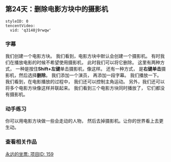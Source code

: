 ## 第24天：删除电影方块中的摄影机
 

```@TencentVideo
styleID: 0
tencentVideo:
  vid: 'q3148j9rwqw'

```
 
 

### 字幕

我们创建一个电影方块。
我们看到，电影方块中默认会创建一个摄影机。
有时我们在播放电影的时候不希望使用摄影机，
此时我们可以将它删除。
这里有两种方式，
一种是按住**Shift+左键**单击摄影机，像这样。
还有一种方式，
是**右键单击**摄影机，然后选择**删除**。
我们添加一个演员，
再添加一段字幕。
我们播放一下。
我们看到，在电影播放的过程中，
我们还可以控制主角运动。
另外，我们还可以将多个电影方块像这样并联起来。
我们看到三个电影方块同时播放了，
它们都没有摄影机。

### 动手练习
你可以用电影方块做一些会走动的人物， 然后去掉摄影机。让你的世界看上去更生动。

### 查看相关作品
[永远的坐票: 项目ID: 159](https://keepwork.com/pbl/project/159)